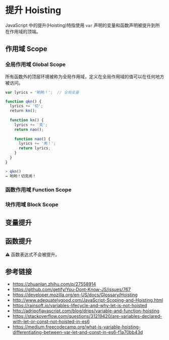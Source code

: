 # 提升 Hoisting

JavaScript 中的提升(Hoisting)特指使用 `var` 声明的变量和函数声明被提升到所在作用域的顶端。

## 作用域 Scope
### 全局作用域 Global Scope
所有函数外的顶层环境被称为全局作用域，定义在全局作用域的值可以在任何地方被访问。
```javascript
var lyrics = '哟哟！';  // 全局变量

function qkn() {
  lyrics += '切';
  return kn();
  
  function kn() {
    lyrics += '克';
    return nao();
    
    function nao() {
      lyrics += '闹！';
      return lyrics;
    }
  }
}
```
```javascript
> qkn()
→ 哟哟！切克闹！
```

### 函数作用域 Function Scope

### 块作用域 Block Scope

## 变量提升

## 函数提升

⚠️ 函数表达式不会被提升。

## 参考链接
* https://zhuanlan.zhihu.com/p/27558914
* https://github.com/getify/You-Dont-Know-JS/issues/767
* https://developer.mozilla.org/en-US/docs/Glossary/Hoisting
* http://www.adequatelygood.com/JavaScript-Scoping-and-Hoisting.html
* https://rainsoft.io/variables-lifecycle-and-why-let-is-not-hoisted
* http://adripofjavascript.com/blog/drips/variable-and-function-hoisting
* https://stackoverflow.com/questions/31219420/are-variables-declared-with-let-or-const-not-hoisted-in-es6
* https://medium.freecodecamp.org/what-is-variable-hoisting-differentiating-between-var-let-and-const-in-es6-f1a70bb43d

